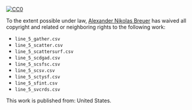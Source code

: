 [![CC0](http://i.creativecommons.org/p/zero/1.0/88x31.png)](http://creativecommons.org/publicdomain/zero/1.0/)

To the extent possible under law, [Alexander Nikolas Breuer](http://dial3343.org) has waived all copyright and related or neighboring rights to the following work:

* `line_5_gather.csv`
* `line_5_scatter.csv`
* `line_5_scattersurf.csv`
* `line_5_scdgad.csv`
* `line_5_scsfsc.csv`
* `line_5_scsv.csv`
* `line_5_sctysf.csv`
* `line_5_sfint.csv`
* `line_5_svcrds.csv`

This work is published from: United States.
